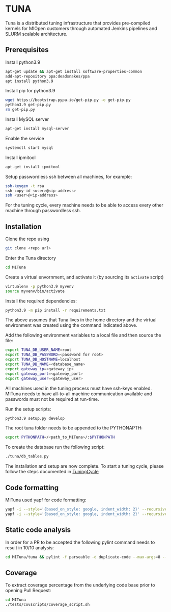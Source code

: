 TUNA 
====

Tuna is a distributed tuning infrastructure that provides pre-compiled kernels for MIOpen customers
through automated Jenkins pipelines and SLURM scalable architecture.

Prerequisites
-------------

Install python3.9
```zsh
apt-get update && apt-get install software-properties-common
add-apt-repository ppa:deadsnakes/ppa
apt install python3.9
```

Install pip for python3.9
```zsh
wget https://bootstrap.pypa.io/get-pip.py -o get-pip.py
python3.9 get-pip.py
rm get-pip.py
```

Install MySQL server
```zsh
apt-get install mysql-server
```

Enable the service
```zsh
systemctl start mysql
```

Install ipmitool
```zsh
apt-get install ipmitool
```

Setup passwordless ssh between all machines, for example:
```zsh
ssh-keygen -t rsa
ssh-copy-id <user>@<ip-address>
ssh <user>@<ip-address>
```
For the tuning cycle, every machine needs to be able to access every other machine through
passwordless ssh.


Installation
------------
Clone the repo using 
```zsh
git clone <repo url>
```
Enter the Tuna directory
```zsh
cd MITuna
```
Create a virtual envornment, and activate it (by sourcing its `activate` script)
```zsh
virtualenv -p python3.9 myvenv
source myvenv/bin/activate
```
Install the required dependencies:
```zsh
python3.9 -m pip install -r requirements.txt
```
The above assumes that Tuna lives in the home directory and the virtual environment was created using the command indicated above.

Add the following environment variables to a local file and then source the file:
```zsh
export TUNA_DB_USER_NAME=root
export TUNA_DB_PASSWORD=<password for root>
export TUNA_DB_HOSTNAME=localhost
export TUNA_DB_NAME=<database_name>
export gateway_ip=<gateway_ip>
export gateway_port=<gateway_port>
export gateway_user=<gateway_user>
```

All machines used in the tuning process must have ssh-keys enabled. MITuna needs to
have all-to-all machine communication available and passwords must not be required at run-time.

Run the setup scripts:
```zsh
python3.9 setup.py develop
```

The root tuna folder needs to be appended to the PYTHONAPTH:
```zsh
export PYTHONPATH=/<path_to_MITuna>/:$PYTHONPATH
```

To create the database run the following script:
```zsh
./tuna/db_tables.py
```

The installation and setup are now complete. To start a tuning cycle, please follow the steps
documented in [TuningCycle](https://github.com/ROCmSoftwarePlatform/MITuna/blob/develop/doc/TuningCycle.md)

Code formatting
---------------

MITuna used yapf for code formatting:
```zsh
yapf -i --style='{based_on_style: google, indent_width: 2}' --recursive tuna/
yapf -i --style='{based_on_style: google, indent_width: 2}' --recursive tests/
```

Static code analysis
--------------------

In order for a PR to be accepted the following pylint command needs to result in 10/10 analysis:
```zsh
cd MITuna/tuna && pylint -f parseable -d duplicate-code --max-args=8 --indent-string '  ' *.py && cd utils/ && pylint -f parseable -d duplicate-code --max-args=8 --indent-string '  ' *.py && cd tools/ && pylint -f parseable -d duplicate-code --max-args=8 --indent-string '  ' *.py
```

## Coverage 

To extract coverage percentage from the underlying code base prior to opening Pull Request:

```zsh
cd MITuna
./tests/covscripts/coverage_script.sh
```

